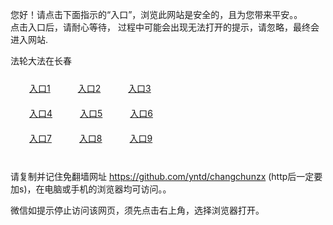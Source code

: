 您好！请点击下面指示的“入口”，浏览此网站是安全的，且为您带来平安。。 <br/>
点击入口后，请耐心等待， 过程中可能会出现无法打开的提示，请忽略，最终会进入网站. </br>

法轮大法在长春<br/>
<div style="padding:10px"><a style="margin:20px" target="_blank" href="https://d3tucjoutbttvo.cloudfront.net/2Qpsp?litdyt" id="ccLink1" rel="nofollow">入口1</a> <a target="_blank" style="margin:20px" href="https://d1a2xh260e9fm8.cloudfront.net/2Qpsp?hflhpew" id="ccLink2" rel="nofollow">入口2</a> <a style="margin:20px" target="_blank" href="https://d87qb707foh9k.cloudfront.net/2Qpsp?rvtdntsk" id="ccLink3" rel="nofollow">入口3</a></div>

<div style="padding:10px" ><a style="margin:20px" target="_blank" href="https://d3tucjoutbttvo.cloudfront.net/2Qpsp?litdyt" id="ccLink4" rel="nofollow">入口4</a> <a style="margin:20px" href="https://d1a2xh260e9fm8.cloudfront.net/2Qpsp?hflhpew" target="_blank" id="ccLink5" rel="nofollow">入口5</a> <a style="margin:20px" href="https://d87qb707foh9k.cloudfront.net/2Qpsp?rvtdntsk" target="_blank" id="ccLink6" rel="nofollow">入口6</a></div>

<div style="padding:10px"><a style="margin:20px" target="_blank" href="https://d3tucjoutbttvo.cloudfront.net/2Qpsp?litdyt" id="ccLink7" rel="nofollow">入口7</a> <a style="margin:20px" href="https://d1a2xh260e9fm8.cloudfront.net/2Qpsp?hflhpew" target="_blank" id="ccLink8" rel="nofollow">入口8</a> <a style="margin:20px" target="_blank" href="https://d87qb707foh9k.cloudfront.net/2Qpsp?rvtdntsk" id="ccLink9" rel="nofollow">入口9</a></div>

<br/>



请复制并记住免翻墙网址 https://github.com/yntd/changchunzx (http后一定要加s)，在电脑或手机的浏览器均可访问。。<br/>

微信如提示停止访问该网页，须先点击右上角，选择浏览器打开。
